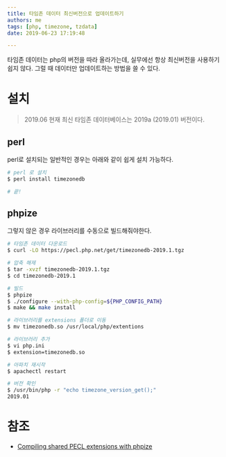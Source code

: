 ```yaml
---
title: 타임존 데이터 최신버전으로 업데이트하기
authors: me
tags: [php, timezone, tzdata]
date: 2019-06-23 17:19:48

---
```


타임존 데이터는 php의 버전을 따라 올라가는데, 실무에선 항상 최신버전을 사용하기 쉽지 않다.
그럴 때 데이터만 업데이트하는 방법을 쓸 수 있다.

# 설치

> 2019.06 현재 최신 타임존 데이터베이스는 2019a (2019.01) 버전이다.

## perl

perl로 설치되는 일반적인 경우는 아래와 같이 쉽게 설치 가능하다.

```bash
# perl 로 설치
$ perl install timezonedb

# 끝!
```

## phpize

그렇지 않은 경우 라이브러리를 수동으로 빌드해줘야한다.

```bash
# 타임존 데이터 다운로드
$ curl -LO https://pecl.php.net/get/timezonedb-2019.1.tgz

# 압축 해제
$ tar -xvzf timezonedb-2019.1.tgz
$ cd timezonedb-2019.1

# 빌드
$ phpize
$ ./configure --with-php-config=${PHP_CONFIG_PATH}
$ make && make install

# 라이브러리를 extensions 폴더로 이동
$ mv timezonedb.so /usr/local/php/extentions

# 라이브러리 추가
$ vi php.ini
$ extension=timezonedb.so

# 아파치 재시작
$ apachectl restart

# 버전 확인
$ /usr/bin/php -r "echo timezone_version_get();"
2019.01
```

# 참조

- [Compiling shared PECL extensions with phpize](http://docs.php.net/manual/en/install.pecl.phpize.php)
